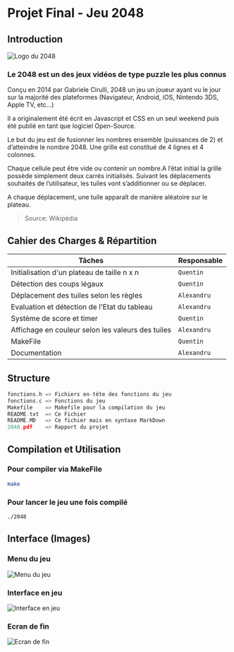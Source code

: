 # Projet Final - Jeu 2048

## Introduction

![Logo du 2048](https://2048game.com/favicon.ico)

### Le 2048 est un des jeux vidéos de type puzzle les plus connus

Conçu en 2014 par Gabriele Cirulli, 2048 un jeu un joueur ayant vu le jour sur la majorité des plateformes (Navigateur, Android, iOS, Nintendo 3DS, Apple TV, etc...)

Il a originalement été écrit en Javascript et CSS en un seul weekend puis été publié en tant que logiciel Open-Source.

Le but du jeu est de fusionner les nombres ensemble (puissances de 2) et d’atteindre le nombre 2048. Une grille est constitué de 4 lignes et 4 colonnes.

Chaque cellule peut être vide ou contenir un nombre.A l’état initial la grille possède simplement deux carrés initialisés. Suivant les déplacements souhaités de l’utilisateur, les tuiles vont s’additionner ou se déplacer.

A chaque déplacement, une tuile apparaît de manière aléatoire sur le plateau.

> Source: Wikipédia

## Cahier des Charges & Répartition

| Tâches | Responsable |
| --- | --- |
| Initialisation d'un plateau de taille n x n | `Quentin` |
| Détection des coups légaux | `Quentin` |
| Déplacement des tuiles selon les règles | `Alexandru` |
| Evaluation et détection de l'Etat du tableau | `Alexandru` |
| Système de score et timer | `Quentin` |
| Affichage en couleur selon les valeurs des tuiles | `Alexandru` |
| MakeFile | `Quentin` |
| Documentation | `Alexandru` |

## Structure

``` main.c      => Gestion de la boucle principale et du tableau
fonctions.h => Fichiers en-tête des fonctions du jeu
fonctions.c => Fonctions du jeu
Makefile    => Makefile pour la compilation du jeu
README.txt  => Ce Fichier
README.MD   => Ce fichier mais en syntaxe MarkDown
2048.pdf    => Rapport du projet
```

## Compilation et Utilisation

### Pour compiler via MakeFile

```bash
make
```

### Pour lancer le jeu une fois compilé

```bash
./2048
```

## Interface (Images)

### Menu du jeu

![Menu du jeu](https://www.fouiny.wtf/p/sewgp5rdda.png)

### Interface en jeu

![Interface en jeu](https://www.fouiny.wtf/p/mcuvjhe5mb.png)

### Ecran de fin

![Ecran de fin](https://www.fouiny.wtf/p/kpr2ky5ber.png)
